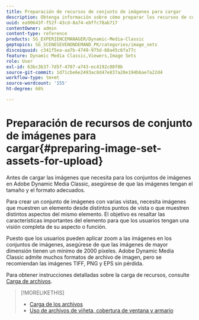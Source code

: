 ```yaml
---
title: Preparación de recursos de conjunto de imágenes para cargar
description: Obtenga información sobre cómo preparar los recursos de conjuntos de imágenes para la carga.
uuid: ea90643f-f52f-43cd-8a74-ebffc78ab717
contentOwner: admin
content-type: reference
products: SG_EXPERIENCEMANAGER/Dynamic-Media-Classic
geptopics: SG_SCENESEVENONDEMAND_PK/categories/image_sets
discoiquuid: c341f5ea-aa7b-4749-975d-68a45c6fa77c
feature: Dynamic Media Classic,Viewers,Image Sets
role: User
exl-id: 63bc3b37-7d5f-4707-a743-ec4192c88f0b
source-git-commit: 1d71cbe6e2493ac8d47e837a20e194b6ae7a22d4
workflow-type: tm+mt
source-wordcount: '155'
ht-degree: 66%

---
```


# Preparación de recursos de conjunto de imágenes para cargar{#preparing-image-set-assets-for-upload}

Antes de cargar las imágenes que necesita para los conjuntos de imágenes en Adobe Dynamic Media Classic, asegúrese de que las imágenes tengan el tamaño y el formato adecuados.

Para crear un conjunto de imágenes con varias vistas, necesita imágenes que muestren un elemento desde distintos puntos de vista o que muestren distintos aspectos del mismo elemento. El objetivo es resaltar las características importantes del elemento para que los usuarios tengan una visión completa de su aspecto o función.

Puesto que los usuarios pueden aplicar zoom a las imágenes en los conjuntos de imágenes, asegúrese de que las imágenes de mayor dimensión tienen un mínimo de 2000 píxeles. Adobe Dynamic Media Classic admite muchos formatos de archivo de imagen, pero se recomiendan las imágenes TIFF, PNG y EPS sin pérdida.

Para obtener instrucciones detalladas sobre la carga de recursos, consulte [Carga de archivos](uploading-files.md#uploading_files).

>[!MORELIKETHIS]
>
>* [Carga de los archivos](uploading-files.md#uploading_your_files)
>* [Uso de archivos de viñeta, cobertura de ventana y armario](vignette-window-covering-cabinet-files.md#working_with_vignette_window_covering_and_cabinet_files)

